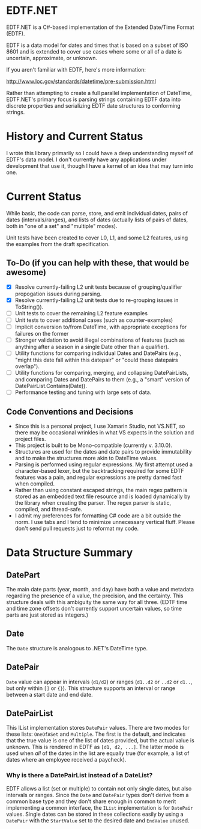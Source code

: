 EDTF.NET
==========

EDTF.NET is a C#-based implementation of the Extended Date/Time Format (EDTF).

EDTF is a data model for dates and times that is based on a subset of ISO 8601 and is extended to cover use cases where some or all of a date is uncertain, approximate, or unknown.

If you aren't familiar with EDTF, here's more information:

http://www.loc.gov/standards/datetime/pre-submission.html

Rather than attempting to create a full parallel implementation of DateTime, EDTF.NET's primary focus is parsing strings containing EDTF data into discrete properties and serializing EDTF date structures to conforming strings.

History and Current Status
==========================

I wrote this library primarily so I could have a deep understanding myself of EDTF's data model. I don't currently have any applications under development that use it, though I have a kernel of an idea that may turn into one.

Current Status
==========================

While basic, the code can parse, store, and emit individual dates, pairs of dates (intervals/ranges), and lists of dates (actually lists of pairs of dates, both in "one of a set" and "multiple" modes). 

Unit tests have been created to cover L0, L1, and some L2 features, using the examples from the draft specification.

## To-Do (if you can help with these, that would be awesome)

- [X] Resolve currently-failing L2 unit tests because of grouping/qualifier propogation issues during parsing.
- [X] Resolve currently-failing L2 unit tests due to re-grouping issues in ToString()).
- [ ] Unit tests to cover the remaining L2 feature examples
- [ ] Unit tests to cover additional cases (such as counter-examples)
- [ ] Implicit conversion to/from DateTime, with appropriate exceptions for failures on the former
- [ ] Stronger validation to avoid illegal combinations of features (such as anything after a season in a single Date other than a qualifier).
- [ ] Utility functions for comparing individual Dates and DatePairs (e.g., "might this date fall within this datepair" or "could these datepairs overlap").
- [ ] Utility functions for comparing, merging, and collapsing DatePairLists, and comparing Dates and DatePairs to them (e.g., a "smart" version of DatePairList.Contains(Date)).
- [ ] Performance testing and tuning with large sets of data.

## Code Conventions and Decisions

- Since this is a personal project, I use Xamarin Studio, not VS.NET, so there may be occasional wrinkles in what VS expects in the solution and project files.
- This project is built to be Mono-compatible (currently v. 3.10.0).
- Structures are used for the dates and date pairs to provide immutability and to make the structures more akin to DateTime values.
- Parsing is performed using regular expressions. My first attempt used a character-based lexer, but the backtracking required for some EDTF features was a pain, and regular expressions are pretty darned fast when compiled.
- Rather than using constant escaped strings, the main regex pattern is stored as an embedded text file resource and is loaded dynamically by the library when creating the parser. The regex parser is static, compiled, and thread-safe.
- I admit my preferences for formatting C# code are a bit outside the norm. I use tabs and I tend to minimize unnecessary vertical fluff. Please don't send pull requests just to reformat my code.

Data Structure Summary
=======================

## DatePart
The main date parts (year, month, and day) have both a value and metadata regarding the presence of a value, the precision, and the certainty. This structure deals with this ambiguity the same way for all three. (EDTF time and time zone offsets don't currently support uncertain values, so time parts are just stored as integers.)

## Date
The `Date` structure is analogous to .NET's DateTime type.

## DatePair
`Date` value can appear in intervals (`d1/d2`) or ranges (`d1..d2` or `..d2` or `d1..`, but only within `[]` or `{}`). This structure supports an interval or range between a start date and end date.

## DatePairList
This IList implementation stores `DatePair` values. There are two modes for these lists: `OneOfASet` and `Multiple`. The first is the default, and indicates that the true value is one of the list of dates provided, but the actual value is unknown. This is rendered in EDTF as `[d1, d2, ...]`. The latter mode is used when _all_ of the dates in the list are equally true (for example, a list of dates where an employee received a paycheck).

### Why is there a DatePairList instead of a DateList?
EDTF allows a list (set or multiple) to contain not only single dates, but also intervals or ranges. Since the `Date` and `DatePair` types don't derive from a common base type and they don't share enough in common to merit implementing a common interface, the `IList` implementation is for `DatePair` values. Single dates can be stored in these collections easily by using a `DatePair` with the `StartValue` set to the desired date and `EndValue` unused.